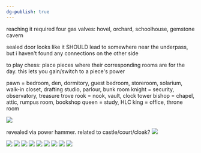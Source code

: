 ```yaml
---
dg-publish: true
---
```

reaching it required four gas valves: hovel, orchard, schoolhouse, gemstone cavern

sealed door looks like it SHOULD lead to somewhere near the underpass, but i haven't found any connections on the other side

to play chess: place pieces where their corresponding rooms are for the day. this lets you gain/switch to a piece's power

pawn = bedroom, den, dormitory, guest bedroom, storeroom, solarium, walk-in closet, drafting studio, parlour, bunk room
knight = security, observatory, treasure trove
rook = nook, vault, clock tower
bishop = chapel, attic, rumpus room, bookshop
queen = study, HLC
king = office, throne room

![](https://i.imgur.com/YUsnt2k.jpeg)

revealed via power hammer. related to castle/court/cloak?
![](https://i.imgur.com/pWedC5k.png)


![](https://i.imgur.com/gXKMTOp.jpeg)
![](https://i.imgur.com/h3taxU3.jpeg)
![](https://i.imgur.com/dzSJ18Y.jpeg)
![](https://i.imgur.com/nfxXe0y.jpeg)
![](https://i.imgur.com/jq8Lscj.jpeg)
![](https://i.imgur.com/I7xqnsB.jpeg)
![](https://i.imgur.com/mIcTVrZ.jpeg)
![](https://i.imgur.com/bOtPryO.jpeg)
![](https://i.imgur.com/8rJrJZT.jpeg)
